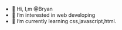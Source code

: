- 👋 Hi, I,m @Bryan
- 👀 I’m interested in web developing
- 🌱 I’m currently learning css,javascript,html.

<!---
yuyuoookkk/yuyuoookkk is a ✨ special ✨ repository because its `README.md` (this file) appears on your GitHub profile.
You can click the Preview link to take a look at your changes.
--->
